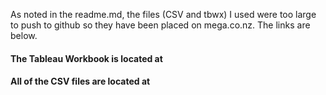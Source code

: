 As noted in the readme.md, the files (CSV and tbwx) I used were too large to push to github so they have been placed on mega.co.nz.  The links are below.

#### The Tableau Workbook is located at

#### All of the CSV files are located at
